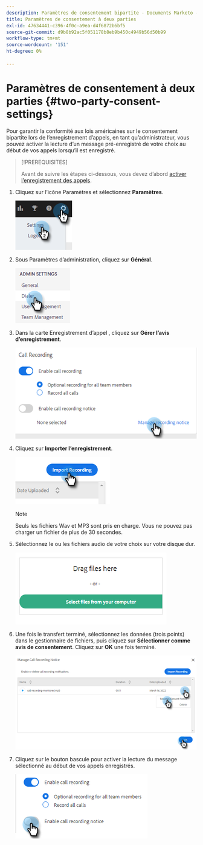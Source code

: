 ```yaml
---
description: Paramètres de consentement bipartite - Documents Marketo - Documentation du produit
title: Paramètres de consentement à deux parties
exl-id: 47634441-c396-4f0c-a9ea-d4f6872b6bf5
source-git-commit: d9b8b92ac5f051178b8eb9b450c4949b56d50b99
workflow-type: tm+mt
source-wordcount: '151'
ht-degree: 0%

---
```


# Paramètres de consentement à deux parties {#two-party-consent-settings}

Pour garantir la conformité aux lois américaines sur le consentement bipartite lors de l’enregistrement d’appels, en tant qu’administrateur, vous pouvez activer la lecture d’un message pré-enregistré de votre choix au début de vos appels lorsqu’il est enregistré.

>[!PREREQUISITES]
>
>Avant de suivre les étapes ci-dessous, vous devez d’abord [activer l’enregistrement des appels](/help/marketo/product-docs/marketo-sales-insight/actions/phone/enable-call-recording.md).

1. Cliquez sur l’icône Paramètres et sélectionnez **Paramètres**.

   ![](assets/two-party-consent-settings-1.png)

1. Sous Paramètres d’administration, cliquez sur **Général**.

   ![](assets/two-party-consent-settings-2.png)

1. Dans la carte Enregistrement d’appel , cliquez sur **Gérer l’avis d’enregistrement**.

   ![](assets/two-party-consent-settings-3.png)

1. Cliquez sur **Importer l’enregistrement**.

   ![](assets/two-party-consent-settings-4.png)

   >[!NOTE]
   >
   >Seuls les fichiers Wav et MP3 sont pris en charge. Vous ne pouvez pas charger un fichier de plus de 30 secondes.

1. Sélectionnez le ou les fichiers audio de votre choix sur votre disque dur.

   ![](assets/two-party-consent-settings-5.png)

1. Une fois le transfert terminé, sélectionnez les données (trois points) dans le gestionnaire de fichiers, puis cliquez sur **Sélectionner comme avis de consentement**. Cliquez sur **OK** une fois terminé.

   ![](assets/two-party-consent-settings-6.png)

1. Cliquez sur le bouton bascule pour activer la lecture du message sélectionné au début de vos appels enregistrés.

   ![](assets/two-party-consent-settings-7.png)
